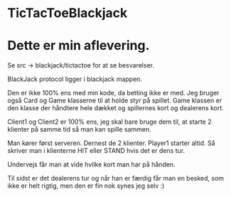 # TicTacToeBlackjack
# Dette er min aflevering.

Se src -> blackjack/tictactoe for at se besvarelser.

BlackJack protocol ligger i blackjack mappen. 

Den er ikke 100% ens med min kode, da betting ikke er med. Jeg bruger også Card og Game klasserne til at holde styr på spillet. Game klassen er den klasse der håndtere hele dækket og spillernes kort og dealerens kort. 

Client1 og Client2 er 100% ens, jeg skal bare bruge dem til, at starte 2 klienter på samme tid så man kan spille sammen. 


Man kører først serveren. Dernest de 2 klienter.
Player1 starter altid.
Så skriver man i klienterne HIT eller STAND hvis det er dens tur. 

Undervejs får man at vide hvilke kort man har på hånden.

Til sidst er det dealerens tur og når han er færdig får man en besked, som ikke er helt rigtig, men den er fin nok synes jeg selv :)
